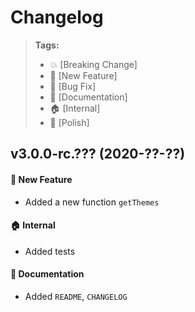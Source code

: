 Changelog
=========

> **Tags:**
> - :boom:       [Breaking Change]
> - :rocket:     [New Feature]
> - :bug:        [Bug Fix]
> - :memo:       [Documentation]
> - :house:      [Internal]
> - :nail_care:  [Polish]

## v3.0.0-rc.??? (2020-??-??)

#### :rocket: New Feature

* Added a new function `getThemes`

#### :house: Internal

* Added tests

#### :memo: Documentation

* Added `README`, `CHANGELOG`
